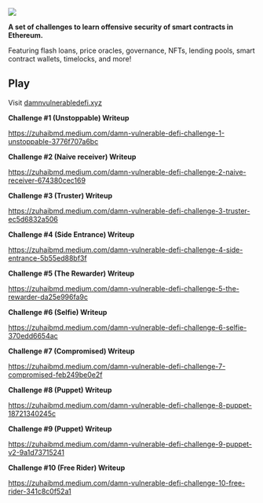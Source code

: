 ![](cover.png)

**A set of challenges to learn offensive security of smart contracts in Ethereum.**

Featuring flash loans, price oracles, governance, NFTs, lending pools, smart contract wallets, timelocks, and more!

## Play

Visit [damnvulnerabledefi.xyz](https://damnvulnerabledefi.xyz)

**Challenge #1 (Unstoppable) Writeup**

https://zuhaibmd.medium.com/damn-vulnerable-defi-challenge-1-unstoppable-3776f707a6bc

**Challenge #2 (Naive receiver) Writeup**

https://zuhaibmd.medium.com/damn-vulnerable-defi-challenge-2-naive-receiver-674380cec169

**Challenge #3 (Truster) Writeup**

https://zuhaibmd.medium.com/damn-vulnerable-defi-challenge-3-truster-ec5d6832a506

**Challenge #4 (Side Entrance) Writeup**

https://zuhaibmd.medium.com/damn-vulnerable-defi-challenge-4-side-entrance-5b55ed88bf3f

**Challenge #5 (The Rewarder) Writeup**

https://zuhaibmd.medium.com/damn-vulnerable-defi-challenge-5-the-rewarder-da25e996fa9c

**Challenge #6 (Selfie) Writeup**

https://zuhaibmd.medium.com/damn-vulnerable-defi-challenge-6-selfie-370edd6654ac

**Challenge #7 (Compromised) Writeup**

https://zuhaibmd.medium.com/damn-vulnerable-defi-challenge-7-compromised-feb249be0e2f

**Challenge #8 (Puppet) Writeup**

https://zuhaibmd.medium.com/damn-vulnerable-defi-challenge-8-puppet-18721340245c

**Challenge #9 (Puppet) Writeup**

https://zuhaibmd.medium.com/damn-vulnerable-defi-challenge-9-puppet-v2-9a1d73715241

**Challenge #10 (Free Rider) Writeup**

https://zuhaibmd.medium.com/damn-vulnerable-defi-challenge-10-free-rider-341c8c0f52a1

